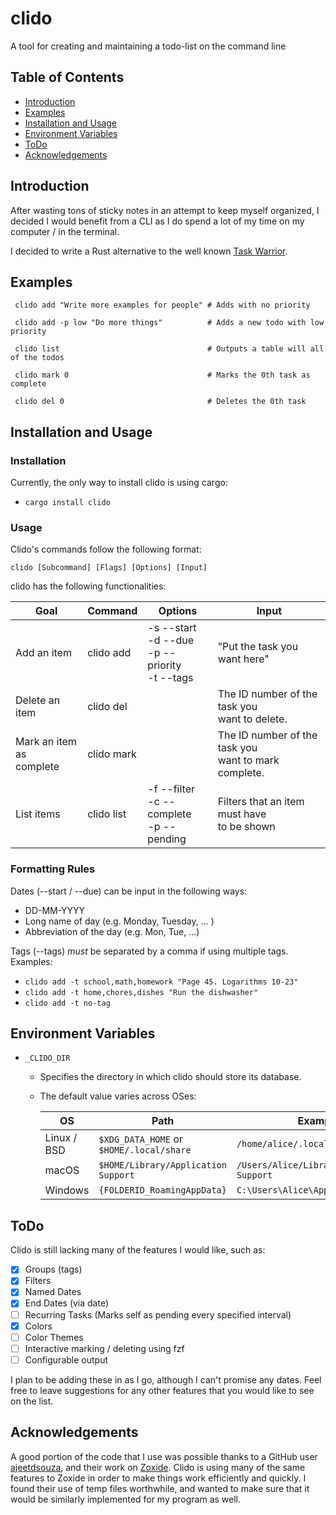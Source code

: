 # clido
A tool for creating and maintaining a todo-list on the command line

## Table of Contents
 - [Introduction](#introduction)
 - [Examples](#examples)
 - [Installation and Usage](#installation-and-usage)
 - [Environment Variables](#environment-variables)
 - [ToDo](#todo)
 - [Acknowledgements](#acknowledgements)
 
## Introduction
After wasting tons of sticky notes in an attempt to keep myself organized, I decided I would benefit from a CLI
as I do spend a lot of my time on my computer / in the terminal.

I decided to write a Rust alternative to the well known [Task Warrior](https://taskwarrior.org/news/).
  
## Examples
```
 clido add "Write more examples for people" # Adds with no priority

 clido add -p low "Do more things"          # Adds a new todo with low priority

 clido list                                 # Outputs a table will all of the todos

 clido mark 0                               # Marks the 0th task as complete

 clido del 0                                # Deletes the 0th task
```

## Installation and Usage

### Installation
Currently, the only way to install clido is using cargo:
 - `cargo install clido` 

### Usage

Clido's commands follow the following format:

`clido [Subcommand] [Flags] [Options] [Input]`

clido has the following functionalities:

| Goal                        | Command    | Options                                                | Input                                                             |
|-----------------------------|------------|--------------------------------------------------------|-------------------------------------------------------------------|
| Add an item                 | clido add  | -s  --start<br>-d  --due<br>-p  --priority<br>-t --tags| "Put the task you want here"                                      |
| Delete an item              | clido del  |                                                        | The ID number of the task you<br>want to delete.                  |
| Mark an item as<br>complete | clido mark |                                                        | The ID number of the task you<br>want to mark complete.           |
| List items                  | clido list | -f --filter<br>-c --complete<br>-p --pending           | Filters that an item must have<br>to be shown                     |  

### Formatting Rules

Dates (--start / --due) can be input in the following ways:
 * DD-MM-YYYY
 * Long name of day (e.g. Monday, Tuesday, ... )
 * Abbreviation of the day (e.g. Mon, Tue, ...)

Tags (--tags) *must* be separated by a comma if using multiple tags. Examples:
 * `clido add -t school,math,homework "Page 45. Logarithms 10-23"`
 * `clido add -t home,chores,dishes "Run the dishwasher"` 
 * `clido add -t no-tag`

## Environment Variables
- `_CLIDO_DIR`
  - Specifies the directory in which clido should store its database.
  - The default value varies across OSes:
    
    | OS          | Path                                     | Example                                    |
    | ----------- | ---------------------------------------- | ------------------------------------------ |
    | Linux / BSD | `$XDG_DATA_HOME` or `$HOME/.local/share` | `/home/alice/.local/share`                 |
    | macOS       | `$HOME/Library/Application Support`      | `/Users/Alice/Library/Application Support` |
    | Windows     | `{FOLDERID_RoamingAppData}`              | `C:\Users\Alice\AppData\Roaming`           |

## ToDo
Clido is still lacking many of the features I would like, such as:
- [x] Groups (tags)
- [x] Filters
- [x] Named Dates
- [x] End Dates (via date)
- [ ] Recurring Tasks (Marks self as pending every specified interval)
- [x] Colors
- [ ] Color Themes
- [ ] Interactive marking / deleting using fzf
- [ ] Configurable output

I plan to be adding these in as I go, although I can't promise any dates. Feel free to leave suggestions
  for any other features that you would like to see on the list.
  
## Acknowledgements
A good portion of the code that I use was possible thanks to a GitHub user [ajeetdsouza](https://github.com/ajeetdsouza),
and their work on [Zoxide](https://github.com/ajeetdsouza/zoxide). Clido is using many of the same features to Zoxide in 
order to make things work efficiently and quickly. I found their use of temp files worthwhile, and wanted to make sure that
it would be similarly implemented for my program as well.
